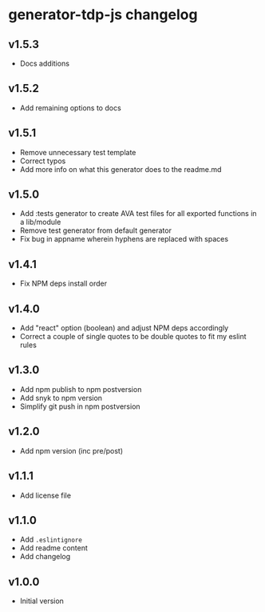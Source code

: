 # generator-tdp-js changelog

## v1.5.3
* Docs additions

## v1.5.2
* Add remaining options to docs

## v1.5.1
* Remove unnecessary test template
* Correct typos
* Add more info on what this generator does to the readme.md

## v1.5.0
* Add :tests generator to create AVA test files for all exported functions in a lib/module
* Remove test generator from default generator
* Fix bug in appname wherein hyphens are replaced with spaces

## v1.4.1
* Fix NPM deps install order

## v1.4.0
* Add "react" option (boolean) and adjust NPM deps accordingly
* Correct a couple of single quotes to be double quotes to fit my eslint rules

## v1.3.0
* Add npm publish to npm postversion
* Add snyk to npm version
* Simplify git push in npm postversion

## v1.2.0
* Add npm version (inc pre/post)

## v1.1.1
* Add license file

## v1.1.0
* Add `.eslintignore`
* Add readme content
* Add changelog

## v1.0.0
* Initial version
